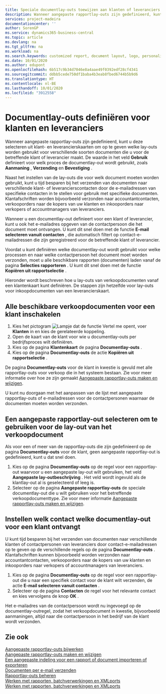 ```yaml
---
title: Speciale documentlay-outs toewijzen aan klanten of leveranciers | Microsoft Docs
description: Wanneer aangepaste rapportlay-outs zijn gedefinieerd, kunt u deze selecteren uit klant- en leverancierskaarten om op te geven dat de geselecteerde lay-outs worden gebruikt voor verschillende soorten documenten die u voor de betreffende klant of leverancier maakt.
services: project-madeira
documentationcenter: ''
author: SorenGP
ms.service: dynamics365-business-central
ms.topic: article
ms.devlang: na
ms.tgt_pltfrm: na
ms.workload: na
ms.search.keywords: customized report, document layout, logo, personalize
ms.date: 10/01/2020
ms.author: edupont
ms.openlocfilehash: 6b517c9b34d7046e8a4aae49f0392edf28cf4341
ms.sourcegitcommit: ddbb5cede750df1baba4b3eab8fbed6744b5b9d6
ms.translationtype: HT
ms.contentlocale: nl-BE
ms.lasthandoff: 10/01/2020
ms.locfileid: "3912558"
---
```

# <a name="define-document-layouts-for-customers-and-vendors"></a>Documentlay-outs definiëren voor klanten en leveranciers
Wanneer aangepaste rapportlay-outs zijn gedefinieerd, kunt u deze selecteren uit klant- en leverancierskaarten om op te geven welke lay-outs worden gebruikt voor verschillende soorten documenten die u voor de betreffende klant of leverancier maakt. De waarde in het veld **Gebruik** definieert voor welk proces de documentlay-out wordt gebruikt, zoals **Aanmaning** , **Verzending** en **Bevestiging** .

Naast het instellen van de lay-outs die voor welk document moeten worden gebruikt, kunt u tijd besparen bij het verzenden van documenten naar verschillende klant- of leverancierscontacten door de e-mailadressen van specifieke contacten in te stellen voor gebruik met specifieke documenten. Klantafschriften worden bijvoorbeeld verzonden naar accountantcontacten, verkooporders naar de kopers van uw klanten en inkooporders naar verkopers of accountmanagers van leveranciers.

Wanneer u een documentlay-out definieert voor een klant of leverancier, kunt u ook het e-mailadres opgeven van de contactpersoon die het document moet ontvangen. U kunt dit snel doen met de functie **E-mail selecteren vanuit contacten** , die automatisch filtert op contact-e-mailadressen die zijn geregistreerd voor de betreffende klant of leverancier.

Voordat u kunt definiëren welke documentlay-out wordt gebruikt voor welke processen en naar welke contactpersoon het document moet worden verzonden, moet u alle beschikbare rapporten (documenten) laden vanaf de pagina **Selecties rapporteren** . U kunt dit snel doen met de functie **Kopiëren uit rapportselectie** .

Hieronder wordt beschreven hoe u lay-outs van verkoopdocumenten vanaf een klantenkaart kunt definiëren. De stappen zijn hetzelfde voor lay-outs voor inkoopdocumenten van een leverancierskaart.

## <a name="to-enable-all-available-sales-documents-for-a-customer"></a>Alle beschikbare verkoopdocumenten voor een klant inschakelen
1. Kies het pictogram ![Lampje dat de functie Vertel me opent](media/ui-search/search_small.png "Vertel me wat u wilt doen"), voer **Klanten** in en kies de gerelateerde koppeling.
2. Open de kaart van de klant voor wie u documentlay-outs per bedrijfsproces wilt definiëren.
3. Kies op de pagina **Klantenkaart** de pagina **Documentlay-outs** .
4. Kies op de pagina **Documentlay-outs** de actie **Kopiëren uit rapportselectie** .

De pagina **Documentlay-outs** voor de klant in kwestie is gevuld met alle rapportlay-outs voor verkoop die in het systeem bestaan. Zie voor meer informatie over hoe ze zijn gemaakt [Aangepaste rapportlay-outs maken en wijzigen](ui-how-create-custom-report-layout.md).

U kunt nu doorgaan met het aanpassen van de lijst met aangepaste rapportlay-outs of e-mailadressen voor de contactpersonen waarnaar de documenten moeten worden verzonden.

## <a name="to-select-a-custom-report-layout-to-use-for-the-sales-document-layout"></a>Een aangepaste rapportlay-out selecteren om te gebruiken voor de lay-out van het verkoopdocument
Als voor een of meer van de rapportlay-outs die zijn gedefinieerd op de pagina **Documentlay-outs** voor de klant, geen aangepaste rapportlay-out is gedefinieerd, kunt u dat snel doen.

1. Kies op de pagina **Documentlay-outs** op de regel voor een rapportlay-out waarvoor u een aangepaste lay-out wilt gebruiken, het veld **Aangepaste lay-outbeschrijving** . Het veld wordt ingevuld als de klantlay-out al is geselecteerd of leeg is.
2. Selecteer op de pagina **Aangepaste rapportlay-outs** de speciale documentlay-out die u wilt gebruiken voor het betreffende verkoopdocumenttype. Zie voor meer informatie [Aangepaste rapportlay-outs maken en wijzigen](ui-how-create-custom-report-layout.md).

## <a name="to-set-up-which-contact-receives-which-document-layout-for-a-customer"></a>Instellen welk contact welke documentlay-out voor een klant ontvangt
U kunt tijd besparen bij het verzenden van documenten naar verschillende klanten of contactpersonen van leveranciers door contact-e-mailadressen op te geven op de verschillende regels op de pagina **Documentlay-outs** . Klantafschriften kunnen bijvoorbeeld worden verzonden naar accountantcontacten, verkooporders naar de kopers van uw klanten en inkooporders naar verkopers of accountmanagers van leveranciers.

1. Kies op de pagina **Documentlay-outs** op de regel voor een rapportlay-out die u naar een specifiek contact voor de klant wilt verzenden, de actie **E-mail selecteren vanuit contacten** .
2. Selecteer op de pagina **Contacten** de regel voor het relevante contact en kies vervolgens de knop **OK** .

Het e-mailadres van de contactpersoon wordt nu ingevoegd op de documentlay-outregel, zodat het verkoopdocument in kwestie, bijvoorbeeld aanmaningen, altijd naar die contactpersoon in het bedrijf van de klant wordt verzonden.

## <a name="see-also"></a>Zie ook  
[Aangepaste rapportlay-outs bijwerken](ui-update-report-layouts.md)  
[Aangepaste rapportlay-outs maken en wijzigen](ui-how-create-custom-report-layout.md)  
[Een aangepaste indeling voor een rapport of document importeren of exporteren](ui-how-import-and-export-report-layout.md)  
[Documenten per e-mail verzenden](ui-how-send-documents-email.md)  
[Rapportlay-outs beheren](ui-manage-report-layouts.md)  
[Werken met rapporten, batchverwerkingen en XMLports](ui-work-report.md)  
[Werken met rapporten, batchverwerkingen en XMLports](ui-work-report.md)  
